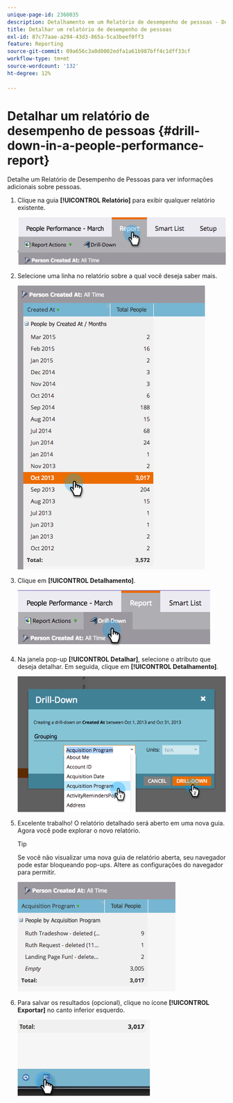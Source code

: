 ```yaml
---
unique-page-id: 2360035
description: Detalhamento em um Relatório de desempenho de pessoas - Documentação do Marketo - Documentação do produto
title: Detalhar um relatório de desempenho de pessoas
exl-id: 87c77aae-a294-43d3-865a-5ca3beef0ff3
feature: Reporting
source-git-commit: 09a656c3a0d0002edfa1a61b987bff4c1dff33cf
workflow-type: tm+mt
source-wordcount: '132'
ht-degree: 12%

---
```


# Detalhar um relatório de desempenho de pessoas {#drill-down-in-a-people-performance-report}

Detalhe um Relatório de Desempenho de Pessoas para ver informações adicionais sobre pessoas.

1. Clique na guia **[!UICONTROL Relatório]** para exibir qualquer relatório existente.

   ![](assets/one.png)

1. Selecione uma linha no relatório sobre a qual você deseja saber mais.

   ![](assets/two.png)

1. Clique em **[!UICONTROL Detalhamento]**.

   ![](assets/three.png)

1. Na janela pop-up **[!UICONTROL Detalhar]**, selecione o atributo que deseja detalhar. Em seguida, clique em **[!UICONTROL Detalhamento]**.

   ![](assets/four.png)

1. Excelente trabalho! O relatório detalhado será aberto em uma nova guia. Agora você pode explorar o novo relatório.

   >[!TIP]
   >
   >Se você não visualizar uma nova guia de relatório aberta, seu navegador pode estar bloqueando pop-ups. Altere as configurações do navegador para permitir.

   ![](assets/five.png)

1. Para salvar os resultados (opcional), clique no ícone **[!UICONTROL Exportar]** no canto inferior esquerdo.

   ![](assets/six.png)
